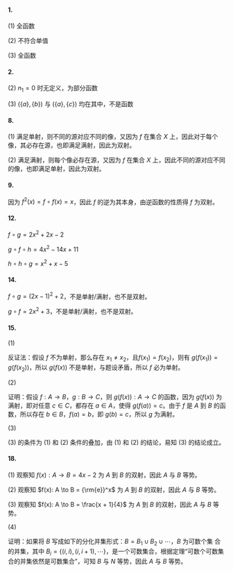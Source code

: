 #### 1.

(1) 全函数

(2) 不符合单值

(3) 全函数

#### 2.

(2) $n_1 = 0$ 时无定义，为部分函数

(3) $(\{a\},\{b\})$ 与 $(\{a\},\{c\})$ 均在其中，不是函数

#### 8.

(1) 满足单射，则不同的源对应不同的像，又因为 $f$ 在集合 $X$ 上，因此对于每个像，其必存在源，也即满足满射，因此为双射。

(2) 满足满射，则每个像必存在源，又因为 $f$ 在集合 $X$ 上，因此不同的源对应不同的像，也即满足单射，因此为双射。

#### 9.

因为 $f^2(x) = f \circ f(x) = x$，因此 $f$ 的逆为其本身，由逆函数的性质得 $f$ 为双射。

#### 12.

$f \circ g = 2 x^2 + 2 x - 2$

$g \circ f \circ h = 4 x^2 - 14 x + 11$

$h \circ h \circ g = x^2 + x - 5$

#### 14.

$f \circ g = (2 x - 1)^2 + 2$，不是单射/满射，也不是双射。

$g \circ f = 2 x^2 + 3$，不是单射/满射，也不是双射。

#### 15.

(1)

反证法：假设 $f$ 不为单射，那么存在 $x_1 \neq x_2$，且$f(x_1) = f(x_2)$，则有 $g(f(x_1)) = g(f(x_2))$，所以 $g(f(x))$ 不是单射，与题设矛盾，所以 $f$ 必为单射。

(2)

证明：假设 $f: A \to B$，$g: B \to C$，则 $g(f(x)): A \to C$ 的函数，因为 $g(f(x))$ 为满射，即对任意 $c \in C$，都存在 $a \in A$，使得 $g(f(a)) = c$。由于 $f$ 是 $A$ 到 $B$ 的函数，所以存在 $b \in B$，$f(a) = b$，即 $g(b) = c$，所以 $g$ 为满射。

(3)

(3) 的条件为 (1) 和 (2) 条件的叠加，由 (1) 和 (2) 的结论，易知 (3) 的结论成立。

#### 18.

(1) 观察知 $f(x): A \to B = 4 x - 2$ 为 $A$ 到 $B$ 的双射，因此 $A$ 与 $B$ 等势。

(2) 观察知 $f(x): A \to B = {\rm{e}}^x$ 为 $A$ 到 $B$ 的双射，因此 $A$ 与 $B$ 等势。

(3) 观察知 $f(x): A \to B = \frac{x + 1}{4}$ 为 $A$ 到 $B$ 的双射，因此 $A$ 与 $B$ 等势。

(4)

证明：如果将 $B$ 写成如下的分化并集形式：$B = B_1 \cup B_2 \cup \cdots$，$B$ 为可数个集
合的并集，其中 $B_i = \{(i,i),(i,i+1),\cdots\}$，是一个可数集合，根据定理“可数个可数集合的并集依然是可数集合”，可知 $B$ 与 $N$ 等势，因此 $A$ 与 $B$ 等势。